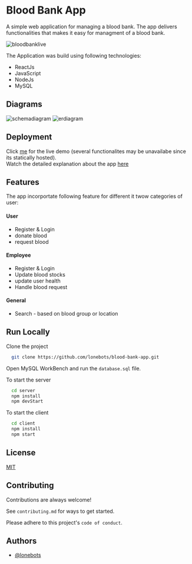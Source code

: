 
# Blood Bank App

A simple web application for managing a blood bank. The app delivers functionalities that makes it easy 
for managment of a blood bank.

![bloodbanklive](https://github.com/lonebots/blood-bank-app/blob/master/resources/livedemobbms.png)

The Application was build using following technologies: 
- ReactJs
- JavaScript
- NodeJs
- MySQL

## Diagrams
![schemadiagram](https://github.com/lonebots/blood-bank-app/blob/master/resources/bbms%20relational%20schema.png)
![erdiagram](https://github.com/lonebots/blood-bank-app/blob/master/resources/bbms%20er%20diagram.png)
## Deployment

Click [me](https://lonebots.github.io/blood-bank-app/) for the live demo (several functionalites may be unavailabe since its statically hosted).\
Watch the detailed explanation about the app [here](https://youtu.be/LRvpY_4qsOk)

## Features

The app incorportate following feature for different it twow categories of user: 

#### User
- Register & Login
- donate blood 
- request blood 

#### Employee
- Register & Login
- Update blood stocks
- update user health
- Handle blood request

#### General
- Search - based on blood group or location



## Run Locally

Clone the project

```bash
  git clone https://github.com/lonebots/blood-bank-app.git
```

Open MySQL WorkBench and run the `database.sql` file. 

To start the server

```bash
  cd server             
  npm install 
  npm devStart          
```

To start the client

```bash
  cd client
  npm install
  npm start
```


## License

[MIT](https://choosealicense.com/licenses/mit/)


## Contributing

Contributions are always welcome!

See `contributing.md` for ways to get started.

Please adhere to this project's `code of conduct`.


## Authors

- [@lonebots](https://www.github.com/lonebots)


